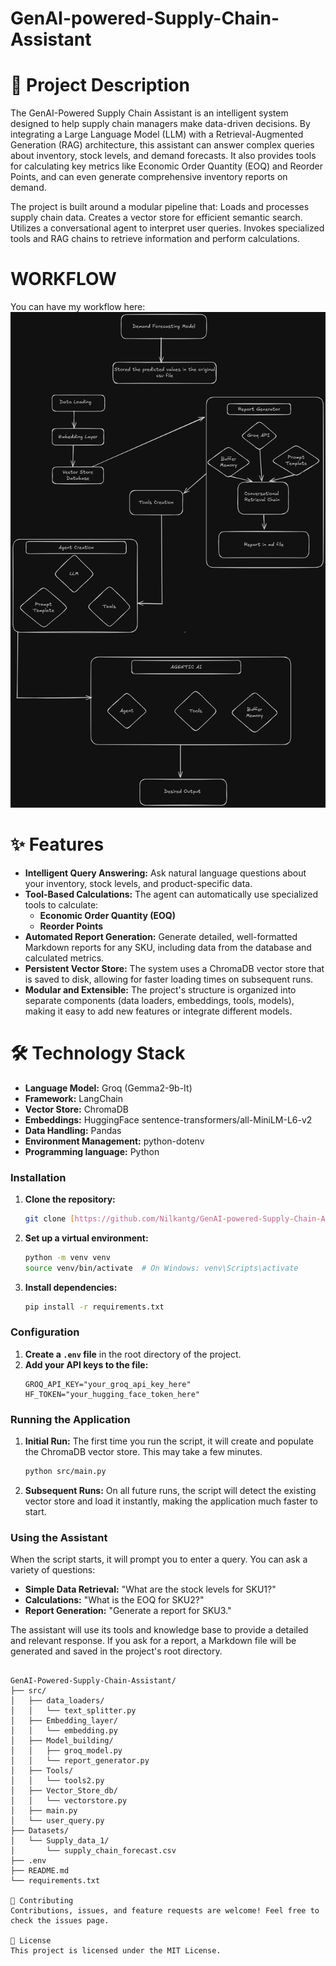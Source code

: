 # GenAI-powered-Supply-Chain-Assistant
<!-- Built a GenAI-powered supply chain assistant that integrates LLM-based conversational queries, demand forecasting, supplier risk evaluation, and automated document generation. Implemented using LangChain, ML models, and Streamlit. -->

# 📜 Project Description
The GenAI-Powered Supply Chain Assistant is an intelligent system designed to help supply chain managers make data-driven decisions. By integrating a Large Language Model (LLM) with a Retrieval-Augmented Generation (RAG) architecture, this assistant can answer complex queries about inventory, stock levels, and demand forecasts. It also provides tools for calculating key metrics like Economic Order Quantity (EOQ) and Reorder Points, and can even generate comprehensive inventory reports on demand.

The project is built around a modular pipeline that:
Loads and processes supply chain data.
Creates a vector store for efficient semantic search.
Utilizes a conversational agent to interpret user queries.
Invokes specialized tools and RAG chains to retrieve information and perform calculations.

# WORKFLOW
You can have my workflow here: ![Workflow](Workflow2.png)

# ✨ Features
- **Intelligent Query Answering:** Ask natural language questions about your inventory, stock levels, and product-specific data.
- **Tool-Based Calculations:** The agent can automatically use specialized tools to  calculate:
    - **Economic Order Quantity (EOQ)**
    - **Reorder Points**
- **Automated Report Generation:** Generate detailed, well-formatted Markdown reports for any SKU, including data from the database and calculated metrics.
- **Persistent Vector Store:** The system uses a ChromaDB vector store that is saved to disk, allowing for faster loading times on subsequent runs.
- **Modular and Extensible:** The project's structure is organized into separate components (data loaders, embeddings, tools, models), making it easy to add new features or integrate different models.

# 🛠️ Technology Stack
- **Language Model:** Groq (Gemma2-9b-It)
- **Framework:** LangChain
- **Vector Store:** ChromaDB
- **Embeddings:** HuggingFace sentence-transformers/all-MiniLM-L6-v2
- **Data Handling:** Pandas
- **Environment Management:** python-dotenv
- **Programming language:** Python

### Installation

1.  **Clone the repository:**
    ```bash
    git clone [https://github.com/Nilkantg/GenAI-powered-Supply-Chain-Assistant.git]
    ```
2.  **Set up a virtual environment:**
    ```bash
    python -m venv venv
    source venv/bin/activate  # On Windows: venv\Scripts\activate
    ```
3.  **Install dependencies:**
    ```bash
    pip install -r requirements.txt
    ```

### Configuration

1.  **Create a `.env` file** in the root directory of the project.
2.  **Add your API keys to the file:**
    ```
    GROQ_API_KEY="your_groq_api_key_here"
    HF_TOKEN="your_hugging_face_token_here"
    ```

### Running the Application

1.  **Initial Run:**
    The first time you run the script, it will create and populate the ChromaDB vector store. This may take a few minutes.
    ```bash
    python src/main.py
    ```
2.  **Subsequent Runs:**
    On all future runs, the script will detect the existing vector store and load it instantly, making the application much faster to start.

### Using the Assistant

When the script starts, it will prompt you to enter a query. You can ask a variety of questions:
- **Simple Data Retrieval:** "What are the stock levels for SKU1?"
- **Calculations:** "What is the EOQ for SKU2?"
- **Report Generation:** "Generate a report for SKU3."

The assistant will use its tools and knowledge base to provide a detailed and relevant response. If you ask for a report, a Markdown file will be generated and saved in the project's root directory.

```📁 Project Structure

GenAI-Powered-Supply-Chain-Assistant/
├── src/
│   ├── data_loaders/
│   │   └── text_splitter.py
│   ├── Embedding_layer/
│   │   └── embedding.py
│   ├── Model_building/
│   │   ├── groq_model.py
│   │   └── report_generator.py
│   ├── Tools/
│   │   └── tools2.py
│   ├── Vector_Store_db/
│   │   └── vectorstore.py
│   ├── main.py
│   └── user_query.py
├── Datasets/
│   └── Supply_data_1/
│       └── supply_chain_forecast.csv
├── .env
├── README.md
└── requirements.txt 

🤝 Contributing
Contributions, issues, and feature requests are welcome! Feel free to check the issues page.

📄 License
This project is licensed under the MIT License.